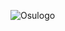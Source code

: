 ![Osulogo](https://user-images.githubusercontent.com/75515498/154636207-7a4ec720-e030-4e1b-a6f7-dfac4e1a8f98.png)
